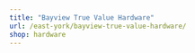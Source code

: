 ```yaml
---
title: "Bayview True Value Hardware"
url: /east-york/bayview-true-value-hardware/
shop: hardware
---
```

